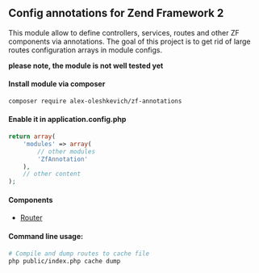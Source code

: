 ## Config annotations for Zend Framework 2

This module allow to define controllers, services, routes and other ZF components via annotations.
The goal of this project is to get rid of large routes configuration arrays in module configs.

**please note, the module is not well tested yet**

#### Install module via composer
```bash
composer require alex-oleshkevich/zf-annotations
```

#### Enable it in application.config.php
```php
return array(
    'modules' => array(
        // other modules
        'ZfAnnotation'
    ),
    // other content
);
```

#### Components

 * [Router](https://github.com/alex-oleshkevich/zf-annotations/tree/master/docs/router.md)

#### Command line usage:
```bash
# Compile and dump routes to cache file
php public/index.php cache dump
```